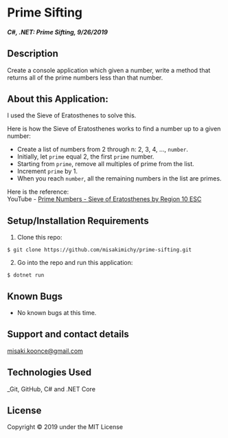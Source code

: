 # Prime Sifting

#### _C#, .NET: Prime Sifting, 9/26/2019_

## Description
Create a console application which given a number, write a method that returns all of the prime numbers less than that number.

## About this Application:
I used the Sieve of Eratosthenes to solve this.

Here is how the Sieve of Eratosthenes works to find a number up to a given number:

- Create a list of numbers from 2 through n: 2, 3, 4, ..., `number`.
- Initially, let `prime` equal 2, the first `prime` number.
- Starting from `prime`, remove all multiples of prime from the list.
- Increment `prime` by 1.
- When you reach `number`, all the remaining numbers in the list are primes.

Here is the reference: <br>
YouTube - [Prime Numbers - Sieve of Eratosthenes by 
Region 10 ESC](https://www.youtube.com/watch?v=V08g_lkKj6Q)

## Setup/Installation Requirements

1. Clone this repo:
```
$ git clone https://github.com/misakimichy/prime-sifting.git
```

2. Go into the repo and run this application:
```
$ dotnet run
```

## Known Bugs
* No known bugs at this time.

## Support and contact details
 misaki.koonce@gmail.com

## Technologies Used
_Git, GitHub, C# and .NET Core


## License
Copyright © 2019 under the MIT License